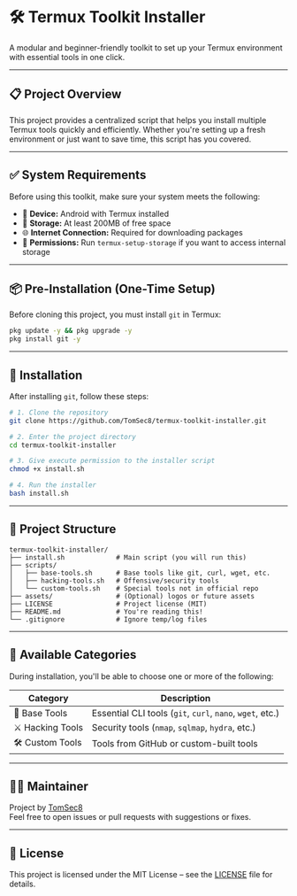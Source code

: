 # 🛠️ Termux Toolkit Installer

A modular and beginner-friendly toolkit to set up your Termux environment with essential tools in one click.

---

## 📋 Project Overview

This project provides a centralized script that helps you install multiple Termux tools quickly and efficiently. Whether you're setting up a fresh environment or just want to save time, this script has you covered.

---

## ✅ System Requirements

Before using this toolkit, make sure your system meets the following:

- 📱 **Device:** Android with Termux installed  
- 🧱 **Storage:** At least 200MB of free space  
- 🌐 **Internet Connection:** Required for downloading packages  
- 🧰 **Permissions:** Run `termux-setup-storage` if you want to access internal storage

---

## 📦 Pre-Installation (One-Time Setup)

Before cloning this project, you must install `git` in Termux:

```bash
pkg update -y && pkg upgrade -y
pkg install git -y
```

---

## 🚀 Installation

After installing `git`, follow these steps:

```bash
# 1. Clone the repository
git clone https://github.com/TomSec8/termux-toolkit-installer.git

# 2. Enter the project directory
cd termux-toolkit-installer

# 3. Give execute permission to the installer script
chmod +x install.sh

# 4. Run the installer
bash install.sh
```

---

## 📁 Project Structure

```
termux-toolkit-installer/
├── install.sh             # Main script (you will run this)
├── scripts/
│   ├── base-tools.sh      # Base tools like git, curl, wget, etc.
│   ├── hacking-tools.sh   # Offensive/security tools
│   └── custom-tools.sh    # Special tools not in official repo
├── assets/                # (Optional) logos or future assets
├── LICENSE                # Project license (MIT)
├── README.md              # You're reading this!
└── .gitignore             # Ignore temp/log files
```

---

## 🧠 Available Categories

During installation, you'll be able to choose one or more of the following:

| Category         | Description                                             |
|------------------|---------------------------------------------------------|
| 🧰 Base Tools     | Essential CLI tools (`git`, `curl`, `nano`, `wget`, etc.) |
| ⚔️ Hacking Tools  | Security tools (`nmap`, `sqlmap`, `hydra`, etc.)         |
| 🛠️ Custom Tools   | Tools from GitHub or custom-built tools                 |

---

## 👨‍💻 Maintainer

Project by [TomSec8](https://github.com/TomSec8)  
Feel free to open issues or pull requests with suggestions or fixes.

---

## 📜 License

This project is licensed under the MIT License – see the [LICENSE](LICENSE) file for details.


